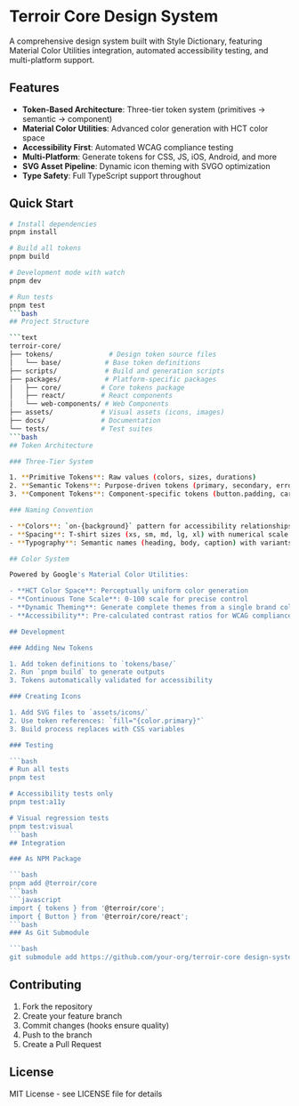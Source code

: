 # Terroir Core Design System

A comprehensive design system built with Style Dictionary, featuring Material Color Utilities integration, automated accessibility testing, and multi-platform support.

## Features

- **Token-Based Architecture**: Three-tier token system (primitives → semantic → component)
- **Material Color Utilities**: Advanced color generation with HCT color space
- **Accessibility First**: Automated WCAG compliance testing
- **Multi-Platform**: Generate tokens for CSS, JS, iOS, Android, and more
- **SVG Asset Pipeline**: Dynamic icon theming with SVGO optimization
- **Type Safety**: Full TypeScript support throughout

## Quick Start

```bash
# Install dependencies
pnpm install

# Build all tokens
pnpm build

# Development mode with watch
pnpm dev

# Run tests
pnpm test
```bash
## Project Structure

```text
terroir-core/
├── tokens/              # Design token source files
│   └── base/           # Base token definitions
├── scripts/            # Build and generation scripts
├── packages/           # Platform-specific packages
│   ├── core/          # Core tokens package
│   ├── react/         # React components
│   └── web-components/ # Web Components
├── assets/            # Visual assets (icons, images)
├── docs/              # Documentation
└── tests/             # Test suites
```bash
## Token Architecture

### Three-Tier System

1. **Primitive Tokens**: Raw values (colors, sizes, durations)
2. **Semantic Tokens**: Purpose-driven tokens (primary, secondary, error)
3. **Component Tokens**: Component-specific tokens (button.padding, card.shadow)

### Naming Convention

- **Colors**: `on-{background}` pattern for accessibility relationships
- **Spacing**: T-shirt sizes (xs, sm, md, lg, xl) with numerical scale
- **Typography**: Semantic names (heading, body, caption) with variants

## Color System

Powered by Google's Material Color Utilities:

- **HCT Color Space**: Perceptually uniform color generation
- **Continuous Tone Scale**: 0-100 scale for precise control
- **Dynamic Theming**: Generate complete themes from a single brand color
- **Accessibility**: Pre-calculated contrast ratios for WCAG compliance

## Development

### Adding New Tokens

1. Add token definitions to `tokens/base/`
2. Run `pnpm build` to generate outputs
3. Tokens automatically validated for accessibility

### Creating Icons

1. Add SVG files to `assets/icons/`
2. Use token references: `fill="{color.primary}"`
3. Build process replaces with CSS variables

### Testing

```bash
# Run all tests
pnpm test

# Accessibility tests only
pnpm test:a11y

# Visual regression tests
pnpm test:visual
```bash
## Integration

### As NPM Package

```bash
pnpm add @terroir/core
```bash
```javascript
import { tokens } from '@terroir/core';
import { Button } from '@terroir/core/react';
```bash
### As Git Submodule

```bash
git submodule add https://github.com/your-org/terroir-core design-system
```

## Contributing

1. Fork the repository
2. Create your feature branch
3. Commit changes (hooks ensure quality)
4. Push to the branch
5. Create a Pull Request

## License

MIT License - see LICENSE file for details
